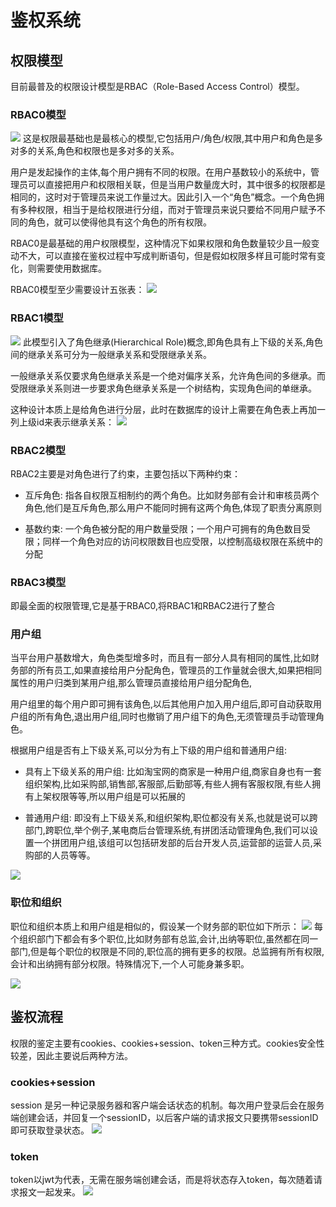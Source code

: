 # 鉴权系统
## 权限模型
目前最普及的权限设计模型是RBAC（Role-Based Access Control）模型。
### RBAC0模型
![](RBAC0.JPG)
这是权限最基础也是最核心的模型,它包括用户/角色/权限,其中用户和角色是多对多的关系,角色和权限也是多对多的关系。

用户是发起操作的主体,每个用户拥有不同的权限。在用户基数较小的系统中，管理员可以直接把用户和权限相关联，但是当用户数量庞大时，其中很多的权限都是相同的，这时对于管理员来说工作量过大。因此引入一个“角色”概念。一个角色拥有多种权限，相当于是给权限进行分组，而对于管理员来说只要给不同用户赋予不同的角色，就可以使得他具有这个角色的所有权限。

RBAC0是最基础的用户权限模型，这种情况下如果权限和角色数量较少且一般变动不大，可以直接在鉴权过程中写成判断语句，但是假如权限多样且可能时常有变化，则需要使用数据库。

RBAC0模型至少需要设计五张表：
![](RBAC0-tables.jpg)

### RBAC1模型
![](RBAC1.jpg)
此模型引入了角色继承(Hierarchical Role)概念,即角色具有上下级的关系,角色间的继承关系可分为一般继承关系和受限继承关系。

一般继承关系仅要求角色继承关系是一个绝对偏序关系，允许角色间的多继承。而受限继承关系则进一步要求角色继承关系是一个树结构，实现角色间的单继承。

这种设计本质上是给角色进行分层，此时在数据库的设计上需要在角色表上再加一列上级id来表示继承关系：
![](RBAC1-tables.jpg)

### RBAC2模型
RBAC2主要是对角色进行了约束，主要包括以下两种约束：
- 互斥角色: 指各自权限互相制约的两个角色。比如财务部有会计和审核员两个角色,他们是互斥角色,那么用户不能同时拥有这两个角色,体现了职责分离原则

- 基数约束: 一个角色被分配的用户数量受限；一个用户可拥有的角色数目受限；同样一个角色对应的访问权限数目也应受限，以控制高级权限在系统中的分配

### RBAC3模型
即最全面的权限管理,它是基于RBAC0,将RBAC1和RBAC2进行了整合

### 用户组
当平台用户基数增大，角色类型增多时，而且有一部分人具有相同的属性,比如财务部的所有员工,如果直接给用户分配角色，管理员的工作量就会很大,如果把相同属性的用户归类到某用户组,那么管理员直接给用户组分配角色,

用户组里的每个用户即可拥有该角色,以后其他用户加入用户组后,即可自动获取用户组的所有角色,退出用户组,同时也撤销了用户组下的角色,无须管理员手动管理角色。

根据用户组是否有上下级关系,可以分为有上下级的用户组和普通用户组:

- 具有上下级关系的用户组: 比如淘宝网的商家是一种用户组,商家自身也有一套组织架构,比如采购部,销售部,客服部,后勤部等,有些人拥有客服权限,有些人拥有上架权限等等,所以用户组是可以拓展的

- 普通用户组: 即没有上下级关系,和组织架构,职位都没有关系,也就是说可以跨部门,跨职位,举个例子,某电商后台管理系统,有拼团活动管理角色,我们可以设置一个拼团用户组,该组可以包括研发部的后台开发人员,运营部的运营人员,采购部的人员等等。

![](用户组.jpg)

### 职位和组织
职位和组织本质上和用户组是相似的，假设某一个财务部的职位如下所示：
![](职位.jpg)
每个组织部门下都会有多个职位,比如财务部有总监,会计,出纳等职位,虽然都在同一部门,但是每个职位的权限是不同的,职位高的拥有更多的权限。总监拥有所有权限,会计和出纳拥有部分权限。特殊情况下,一个人可能身兼多职。

![](职位tables.jpg)

## 鉴权流程
权限的鉴定主要有cookies、cookies+session、token三种方式。cookies安全性较差，因此主要说后两种方法。

### cookies+session
session 是另一种记录服务器和客户端会话状态的机制。每次用户登录后会在服务端创建会话，并回复一个sessionID，以后客户端的请求报文只要携带sessionID即可获取登录状态。
![](session.jpg)
### token
token以jwt为代表，无需在服务端创建会话，而是将状态存入token，每次随着请求报文一起发来。
![](token.jpg)